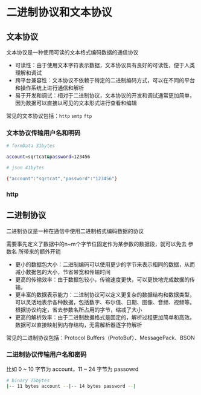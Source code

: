 # 二进制协议和文本协议

## 文本协议
文本协议是一种使用可读的文本格式编码数据的通信协议

* 可读性：由于使用文本字符表示数据，文本协议具有良好的可读性，便于人类理解和调试
* 跨平台兼容性：文本协议不依赖于特定的二进制编码方式，可以在不同的平台和操作系统上进行通信和解析
* 易于开发和调试：相对于二进制协议，文本协议的开发和调试通常更加简单，因为数据可以直接以可见的文本形式进行查看和编辑

常见的文本协议包括：`http` `smtp` `ftp`

### 文本协议传输用户名和明码
```bash
# formData 31bytes

account=sqrtcat&password=123456

# json 41bytes

{"account":"sqrtcat","password":"123456"}
```

### http

## 二进制协议
二进制协议是一种在通信中使用二进制格式编码数据的协议

需要事先定义了数据中的n~m个字节位固定作为某参数的数据段，就可以免去 参数名 所带来的额外开销


* 更小的数据包大小：二进制编码可以使用更少的字节来表示相同的数据，从而减小数据包的大小，节省带宽和传输时间
* 更高的传输效率：由于数据包较小，传输速度更快，可以更快地完成数据的传输。
* 更丰富的数据表示能力：二进制协议可以定义更复杂的数据结构和数据类型，可以灵活地表示各种数据，包括数字、布尔值、日期、图像、音频、视频等。根据协议约定，省去参数名所占用的字节，缩减了大小
* 更高的解析效率：由于二进制数据格式是固定的，解析过程更加简单和高效。数据可以直接映射到内存结构，无需解析器逐字符解析

常见的二进制协议包括：Protocol Buffers（ProtoBuf）、MessagePack、BSON

### 二进制协议传输用户名和密码

比如 0 ~ 10 字节为 account，11 ~ 24 字节为 passowrd

```bash
# binary 25bytes
|-- 11 bytes account --|-- 14 bytes password --|
```

